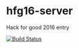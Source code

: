 # hfg16-server
Hack for good 2016 entry

[![Build Status](https://travis-ci.org/amassanet/hfg16-server.svg?branch=master)](https://travis-ci.org/amassanet/hfg16-server)

